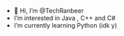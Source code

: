 - 👋 Hi, I’m @TechRanbeer
- I’m interested in Java , C++ and C#
- I’m currently learning Python (idk y)

<!---
TechRanbeer is a ✨ special ✨ repository because its `README.md` (this file) appears on your GitHub profile.

Damn it is very dam good README.md File

